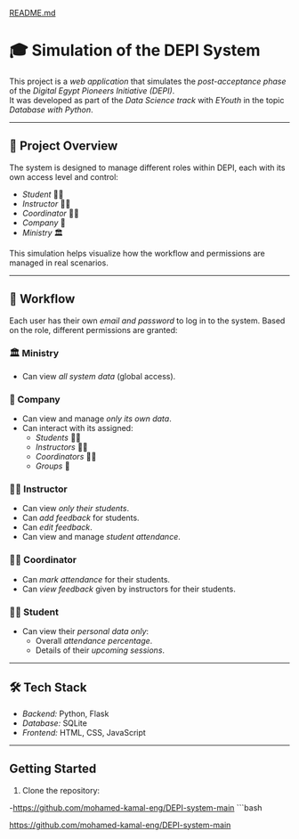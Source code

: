 [README.md](https://github.com/user-attachments/files/22065286/README.md)
# 🎓 Simulation of the DEPI System

This project is a *web application* that simulates the *post-acceptance phase* of the *Digital Egypt Pioneers Initiative (DEPI)*.  
It was developed as part of the *Data Science track* with *EYouth* in the topic *Database with Python*.

---

## 🚀 Project Overview
The system is designed to manage different roles within DEPI, each with its own access level and control:

- *Student* 👨‍🎓  
- *Instructor* 👨‍🏫  
- *Coordinator* 👩‍💼  
- *Company* 🏢  
- *Ministry* 🏛  

This simulation helps visualize how the workflow and permissions are managed in real scenarios.

---

## 🔄 Workflow

Each user has their own *email and password* to log in to the system. Based on the role, different permissions are granted:

### 🏛 Ministry
- Can view *all system data* (global access).

### 🏢 Company
- Can view and manage *only its own data*.  
- Can interact with its assigned:
  - *Students* 👨‍🎓  
  - *Instructors* 👨‍🏫  
  - *Coordinators* 👩‍💼  
  - *Groups* 👥  

### 👨‍🏫 Instructor
- Can view *only their students*.  
- Can *add feedback* for students.  
- Can *edit feedback*.  
- Can view and manage *student attendance*.

### 👩‍💼 Coordinator
- Can *mark attendance* for their students.  
- Can *view feedback* given by instructors for their students.

### 👨‍🎓 Student
- Can view their *personal data only*:
  - Overall *attendance percentage*.  
  - Details of their *upcoming sessions*.  

---

## 🛠 Tech Stack
- *Backend:* Python, Flask  
- *Database:* SQLite  
- *Frontend:* HTML, CSS, JavaScript  

---

## Getting Started
1. Clone the repository:
   
-https://github.com/mohamed-kamal-eng/DEPI-system-main  ```bash


https://github.com/mohamed-kamal-eng/DEPI-system-main

